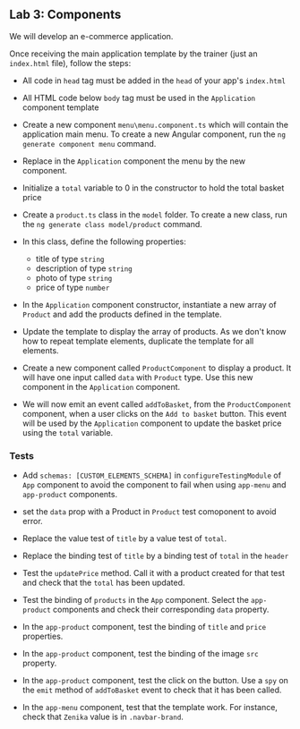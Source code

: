 ## Lab 3: Components

We will develop an e-commerce application.

Once receiving the main application template by the trainer (just an `index.html` file), follow the steps:

- All code in `head` tag must be added in the `head` of your app's `index.html`

- All HTML code below `body` tag must be used in the `Application` component template

- Create a new component `menu\menu.component.ts` which will contain the application main menu. To create a new Angular component, run the `ng generate component menu` command.

- Replace in the `Application` component the menu by the new component.

- Initialize a `total` variable to 0 in the constructor to hold the total basket price

- Create a `product.ts` class in the `model` folder. To create a new class, run the `ng generate class model/product` command.

- In this class, define the following properties:
	- title of type `string`
	- description of type `string`
	- photo of type `string`
	- price of type `number`

- In the `Application` component constructor, instantiate a new array of `Product` and add the products defined in the template.

- Update the template to display the array of products. As we don't know how to repeat template elements, duplicate the template for all elements.

- Create a new component called `ProductComponent` to display a product. It will have one input called `data` with `Product` type. Use this new component in the `Application` component.

- We will now emit an event called `addToBasket`, from the `ProductComponent` component, when a user clicks on the `Add to basket` button. This event will be used by the `Application` component to update the basket price using the `total` variable.

### Tests

- Add `schemas: [CUSTOM_ELEMENTS_SCHEMA]` in `configureTestingModule` of `App` component to avoid the component to fail when using `app-menu` and `app-product` components.

- set the `data` prop with a Product in `Product` test comoponent to avoid error.

- Replace the value test of `title` by a value test of `total`.

- Replace the binding test of `title` by a binding test of `total` in the `header`

- Test the `updatePrice` method. Call it with a product created for that test and check that the `total` has been updated.

- Test the binding of `products` in the `App` component. Select the `app-product` components and check their corresponding `data` property.

- In the `app-product` component, test the binding of `title` and `price` properties.

- In the `app-product` component, test the binding of the image `src` property.

- In the `app-product` component, test the click on the button. Use a `spy` on the `emit` method of `addToBasket` event to check that it has been called.

- In the `app-menu` component, test that the template work. For instance, check that `Zenika` value is in `.navbar-brand`.
